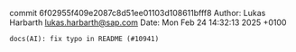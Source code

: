 commit 6f02955f409e2087c8d51ee01103d108611bfff8
Author: Lukas Harbarth <lukas.harbarth@sap.com>
Date:   Mon Feb 24 14:32:13 2025 +0100

    docs(AI): fix typo in README (#10941)
